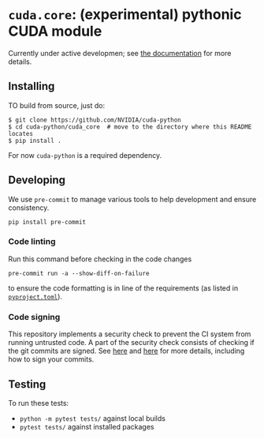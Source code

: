 # `cuda.core`: (experimental) pythonic CUDA module

Currently under active developmen; see [the documentation](https://nvidia.github.io/cuda-python/cuda-core/latest/) for more details.

## Installing

TO build from source, just do:
```shell
$ git clone https://github.com/NVIDIA/cuda-python
$ cd cuda-python/cuda_core  # move to the directory where this README locates
$ pip install .
```
For now `cuda-python` is a required dependency.

## Developing

We use `pre-commit` to manage various tools to help development and ensure consistency.
```shell
pip install pre-commit
```

### Code linting

Run this command before checking in the code changes
```shell
pre-commit run -a --show-diff-on-failure
```
to ensure the code formatting is in line of the requirements (as listed in [`pyproject.toml`](./pyproject.toml)).

### Code signing

This repository implements a security check to prevent the CI system from running untrusted code. A part of the
security check consists of checking if the git commits are signed. See
[here](https://docs.gha-runners.nvidia.com/apps/copy-pr-bot/faqs/#why-did-i-receive-a-comment-that-my-pull-request-requires-additional-validation)
and
[here](https://docs.github.com/en/authentication/managing-commit-signature-verification/about-commit-signature-verification)
for more details, including how to sign your commits.

## Testing

To run these tests:
* `python -m pytest tests/` against local builds
* `pytest tests/` against installed packages
